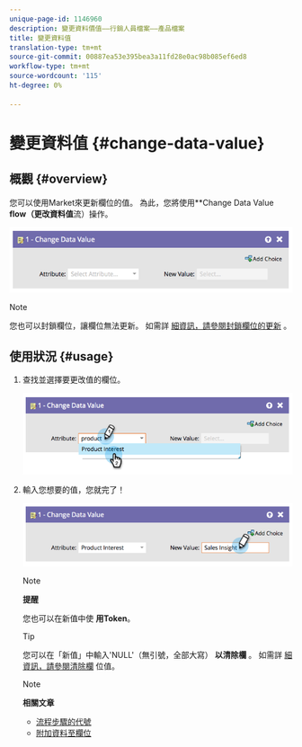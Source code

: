 ```yaml
---
unique-page-id: 1146960
description: 變更資料價值——行銷人員檔案——產品檔案
title: 變更資料值
translation-type: tm+mt
source-git-commit: 00887ea53e395bea3a11fd28e0ac98b085ef6ed8
workflow-type: tm+mt
source-wordcount: '115'
ht-degree: 0%

---
```



# 變更資料值 {#change-data-value}

## 概觀 {#overview}

您可以使用Market來更新欄位的值。 為此，您將使用**Change Data Value **flow（更改資料值**流）操作。

![](assets/image2014-9-22-11-3a15-3a34.png)

>[!NOTE]
>
>您也可以封鎖欄位，讓欄位無法更新。 如需詳 [細資訊，請參閱封鎖欄位的更新](../../../../product-docs/administration/field-management/block-updates-to-a-field.md) 。

## 使用狀況 {#usage}

1. 查找並選擇要更改值的欄位。

   ![](assets/image2014-9-22-11-3a18-3a29.png)

1. 輸入您想要的值，您就完了！

   ![](assets/image2014-9-22-11-3a18-3a38.png)

   >[!NOTE]
   >
   >**提醒**
   >
   >
   >您也可以在新值中使 **用Token**。

   >[!TIP]
   >
   >您可以在「新值」中輸入&#39;NULL&#39;（無引號，全部大寫） **以清除欄** 。 如需詳 [細資訊，請參閱清除欄](change-data-value/clear-field-values.md) 位值。

   >[!NOTE]
   >
   >**相關文章**
   >
   >    
   >    
   >    * [流程步驟的代號](use-tokens-in-flow-steps.md)
   >    * [附加資料至欄位](append-data-to-a-field.md)


